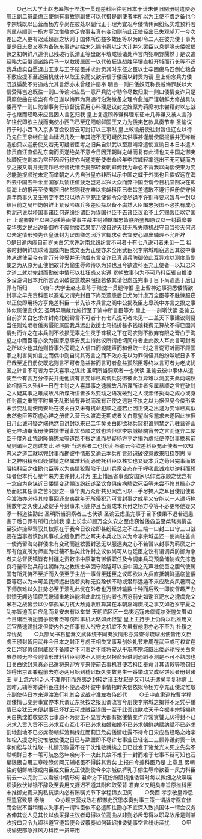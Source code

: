 <!-- { "loadSidebar": true } -->
　　○己巳大学士赵志皋陈于陛沈一贯题差科臣往封日本于计未便旧例册封遣使必用正副二员盖虑正使倘有事故则副使可以代摄是副使者本所以为正使不虞之备也今李宗城既以出营而杨方亨尚在彼处以副代正于理为宜况今倭情传闻纷纭实难预料若尚属恭顺则一杨方亨沈惟敬亦足完事若真有变动则前此正使轻出已失观望万一今次差出之人更有迟延趦趄之状则于国体所伤益多故臣等以为即令二人在彼充使于事为便是日志皋又奏为备陈东事许封始末乞赐审察以定大计并乞罢臣以息群喙夫倭奴猖獗之初朝鲜八道俱已残破行长清正等盘踞平壤咸镜诸处声言内犯朝野鬨然于是议遣经略大臣徵调诸路兵马一以救援属国一以代彼狂谋战胜平壤直抵开城而行长等不识我兵虚实自愿退出王京与王子陪臣并求封贡其时东征之臣以士卒困疲马匹倒亡粮食不敷应援不至遂因机就计以取王京而又欲示信于倭因以封贡为请  皇上俯念兵力倭既退遁赦不穷追姑允其言然亦未曾经许屡奉  明旨一则曰倭奴既称畏威悔罪朕以大信受降岂追既往一则曰传谕宋应昌一意严兵防守勒令尽数归巢一则曰倭情变诈只是羁縻使曲在彼岂有今日遂以悔罪为真通行沿海撤备之理令愈加严谨朝鲜太修战具防倭再举一则曰防御事务行该督抚官用心料理是议封之始原为羁縻初未尝藉封以忘战守也继而经略宋应昌因人言乞归我  皇上复遣顾养谦料理东征未几养谦又被人言孙矿往代即欲主战而夷使小西飞已至辽阳朝鲜国王又力为倭夷乞款具奏节奉  圣谕议行于时小西飞入京多官会议皆云可封订以三事然  皇上敕谕册使往封暂住辽左以待乃先住王京继住釜山延迟几及一年其迹不无可疑然其供事甚谨册使屡报倭并无哗新造船只以迎册使又若无可疑者臣考之旧典自洪武以至嘉靖常遣使宣谕日本日本遣人修贡自汪直倡乱东南而贡遂绝矣不意今日因开朝鲜之衅而复有此请也夫中国之御夷狄顺抚逆剿本为常经因经行权亦当通变册使奉命经年李宗城轻率逃出不无可疑而方亨之报又谓并无变诈已经督抚诸臣揭部转奏朝鲜倚我为命必不背我以向倭使果为变必能驰报顺逆未定而举朝之人先自张皇亦非所以示中国之威于外夷也且倭奴远在海外去中国五千余里国家兵饷正值疲乏岂易以兴大众而弊中国臣谓今日机宜剖决在即倘海上的报再至倭夷照旧帖然则我亦难以挑衅科臣已奉旨差遣敢不遵行但册使守候逾年恐事久又生别变不若只以杨方亨充正使谕令众倭尽退不许别样要求暂与一封以结目前之局申饬朝鲜上紧设险练兵多差侦探以备不虞然人臣竭忠报国不必执有成心拘泥己说以坏国事诸臣何遂纷纷谓臣为误国也臣不去诸臣议论不止乞赐罢臣以定国计  上谕卿数年以来为朕筹画倭事主战主封殚猷竭忠皆朕所鉴知原议以一封羁縻兼安华夷之民沿边备御亦不废弛倭若果变乃彼自逆天我无所失随机战守自当殄灭何必以未定情形预先仓皇诋封为误国卿勿因浮言辄求引去宜安心即出辅理不允所辞　　○是日谕内阁自前岁关白乞求许封南北纷纷言不可者十有七八说可者未见一二  祖宗时封朝鲜琉球诸国或内臣或文臣为正使亦未全用武臣况李宗城暗窃逃回其彼中事体从遣使至今有言万分停妥并无他虞有言变诈已真调兵防御彼此互异难以测度虽副使之为从原为正使他故非为偷生辱命待以为预也且今欲遣科臣充正使者一以知忠义之道二就以完封而勘彼中情形以杜狂惑又实遵  累朝故事何为不可乃科臣辄自推诿多设游词且本兵所言恐识破彼意故来阻挠若依其请但虑虽完事于目下尚遗患于后日罪有所归
　　○庚午大学士赵志皋陈于陛沈一贯题仰惟  皇上留神边事洞悉倭情欲封事之早完责科臣以避难又谓完封目下尚恐遗患后日尤为计虑万全臣等不胜悚服窃以正使即用杨方亨免差科臣一节先该本兵言之阁中公揭及臣志皋疏中亦言之揆之事体似属便宜伏乞  圣明早赐裁允施行至于谕中所言臣等为  皇上一一剖晰伏读  圣谕云自前岁关白乞求许封南北纷纷言不可者十有七八说可者未见一二盖天下事建议则易当任则难顷者倭夷侵犯属国我兵远出救援士马损折甚多钱粮耗费无算故不得已因其请封而许之在本兵则不欲损无辜之生灵于锋镝之下在司农则不欲弃有限之膏血于沟壑之中而臣等亦欲为国家息事安民主持此议所谓虑切同舟者止此数人耳此言可封者之所以少也其他则皆事外旁观之人信口而谈随声而和但取一时之言说可听而不顾国家之利害何如言之而偶中则自诧其寄言之而不效亦无以为罪何怪其纷纷呶呶日多不已哉至近日册使既逃则言不可者愈益甚而言可者愈益孤然臣等终以言可者为老成忧国之计言不可者为幸灾喜事之谋此  圣明所当洞察者一也伏读  圣谕云彼中事体从遣使至今有言万分停妥并无他虞有言变诈已真调兵防御彼此互异难以测度夫此两端议论相持已久殆非一日在主封之人喜其事之速就故凡所谍所讲者多属恭顺之言在破封之人疑其事之难成故凡所谍所讲者多系变动之语况破封之人或素怀执拗之成心或身任封疆之重寄平时虽无乱形尚有异说而况有正使之逃岂不执之以为据但见今倭形实未尝变乱副使尚安处在彼关白又未有抗命犯顺之迹若止因正使之出遽为变诈已真似未然也臣等窃虚心详之册使入营已久渡海无期或者关白意望尚多邀求未遂因此推捱日月此诚可疑之端也然自讲封以来已二年矣关白即欲称兵窥犯谁则禁之乃驻营釜山绝无哗动奉我册使供馈惟谨此实恭顺之效也若但信李宗城禠魄宵奔之言而遂弃二使臣于度外止凭谢隆慎懋龙等道路不根之说而尽疑杨方亨之揭为虚诳便停封事换易前局则诸臣之虑过矣此  圣明所当洞察者二也伏读  圣谕云今欲差科臣充正使者一以知忠义之道二就以完封事而勘彼中情形又谕云本兵所言恐识破彼意故来阻挠窃思  皇上之神明精察似疑倭情之终属难料而必倚托科臣以核实也又疑本兵之苟且完事而故阻挠科臣之往勘也臣等以为夷情狡黠险于山川兵家变态在于呼吸此诚难以逆料而预知者但本兵石星年来力主许封无非为  主上惜民省事图安国家以仰宽东顾之忧岂有一念自为身谋近日倭情变动朝议纷纭遂至饮食俱废病瞆欲死臣等未尝不怜其操心之危而悲其任事之苦况封之一事华夷万众所共见闻岂可以一手尽掩人之耳目使册使即今渡海亦必待其竣事回还岛夷数年无所侵犯乃可言封事之成星又安能以一人谲巧掩餙数年之久使无破绽乎今封事未可遽停且当责成本兵付之杨方亨等不必更怀他疑又添一科道往勘此  圣明所当洞察者三也伏读  圣谕云虑虽完事于目下倭果不退若遗患害于后日罪有所归此诚我  皇上长念却顾万全久安之至虑窃惟倭酋虽至桀骜夷情虽至狡诈操纵驾驭其权原在于我今日议论即甚纷纭总之不过三端一曰封二曰守三曰战要在当事者慎酌其事机之缓急而行之耳夫本兵之议以为今李宗城虽还一使尚驻釜山一使尚留海岛群倭未有变动而遽欲罢封恐无以服远夷之心不若暂以封事为羁縻之计即有他变所为师直为壮薎不胜矣此许封之议似尚可从也廷臣之议有谓调兵防御为急者夫总督抚镇皆有封疆之责敕书中原兼有御倭职任及今调集兵马预备储饷或先拣选良将量带劲兵前往朝鲜为之教练士卒固守险隘可以振中国之先声壮使臣之胆气使属国有所凭恃不至折而入倭至于主战一事督臣廷臣之议即欲以大兵直抵朝鲜逼临釜倭臣等窃以为未可盖我师远出倭若执称无变跧伏不动或潜踪远遁不来应敌炎风暑雨之下师旅难以久驻势必至于溃乱此忧在外者也万里转输数十钟而后致一即使督趣严办供馈无阙边镇疲民畿辅重地谁能堪此此忧在内者也历览前史如谢玄淝水之捷虞允文米石之战皆尝以少卒孤军力抗大敌竟收胜算其在本朝嘉靖庚戌之事又如近岁宁夏之乱亦皆迫而后应危而复安未有以堂堂  天朝临区区一岛夷远寇未临辄尔张惶失厝如今日诸臣所扼腕争谈者臣等窃料事机大略如此但望  皇上主持于上仍将以后推用文武官员速赐批发但使内外之任事有人战守之机宜不失虽有他患亦必不至为  社稷之深忧矣
　　○兵部尚书石星奏文武体统不同夷狄情形亦异查得琉球出使皆用文臣虏王颁封皆用武弁今日本之封正与虏王相类又事系创始礼节难周在武臣或可权宜在文臣岂容假借倘威仪不备顺之不可责之不能将安从乎况李宗城既出倭必驰报关白向虽恭顺无哗今则情形难料科臣到彼不入则无以报命轻进则恐蹈不测是不可不熟虑也且关白欲封果真必已遣将来迎方亨来便前去事机甚便若科臣奉命计其请敕等项旬日始得出京即兼程前去亦必两月始到稽迟既久变故易生一番举动又成尽饼顷者册封诸王  皇上念六科乏人不准差用而外夷之封较之诸王犹轻是又可以无遣矣星复称病  上言昨元辅等亦说科臣往封不便恐破坏彼中事情招衅失信依拟令杨方亨充正使沈惟敬充副使待日本来迎渡海行礼其会议战守准左右侍郎代
　　○壬申直隶巡按曹学程题倭情已变封事宜停本兵谓辽东抚按之报见谓流言今册使李宗城之揭将不足凭乎倭情已变犹云未便封事已坏犹云可成贼臣误国一至于此吾谁欺欺天乎今据李宗城揭称关白执沈惟敬要求七事原不为封虽不显言大都有据倭情变诈异常贪饕无厌得封不已必求入贡入贡不已必求互市互市不已必求和婚和婚不已必求朝鲜纳赋纳赋不已必求割地割地不已必席卷朝鲜渡鸭绿红而蓟辽危矣倭情吐露不待今日宋应昌经略之始李如松入援之时沈惟敬使倭之日已与歃盟即不尽许七事业已轻诺二三顾养谦封贡一疏李如松与沈惟敬一札情形败露不在于沈惟敬就擒之日已觉发于诸龙光未死之先矣不然朝鲜日本一苇可航悠悠年余何不一决此其故不难于一封而难于七事不辩可知也石星狠狠自用志皋碌碌倚阿元辅枢臣不得辞其责矣  上报曰今差科臣乃是  上意且  累朝往封朝鲜琉球或内臣或文臣充正使副使今李宗城纨裤乳子偷生辱命欲着一风力科臣前去一以完封二以看彼中情形何  君命方下辄纷纷阻挠推诿常时每以微细之故喋喋烦渎欲伏斧锧不辞及至委用又捱迟不遵其附和取荣背  君弃义又明矣奉旨原推科臣未推御史辄来狥私抗渎内必有贿嘱关节下学程锦衣卫问
　　○癸酉  孝宗敬皇帝忌辰遣官致祭  泰陵　　○协理京营戎政右都御史沉思孝奏封事三策一谓战守亟宜修而会议不当稍缓以失事机一谓科臣似不必遣即往勘亦不宜深入致损国体一谓会议务各伸其说人见其长以俟采择主议者毋得以位高曲从非则必斥毋得以职卑故斥是则兼收报曰只令九卿科道官遵旨便会议覆奏如何延迟推诿徒事空言纷纷渎扰
　　○甲戌谕吏部急推风力科臣一员来用
